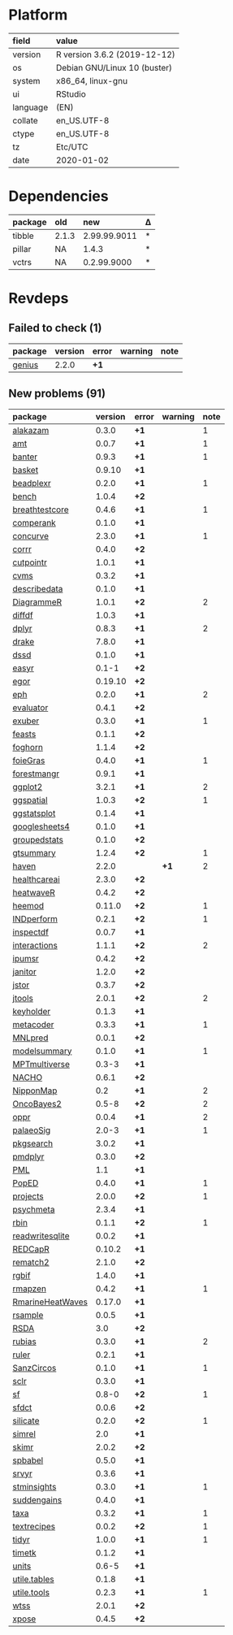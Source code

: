 # Platform

|field    |value                        |
|:--------|:----------------------------|
|version  |R version 3.6.2 (2019-12-12) |
|os       |Debian GNU/Linux 10 (buster) |
|system   |x86_64, linux-gnu            |
|ui       |RStudio                      |
|language |(EN)                         |
|collate  |en_US.UTF-8                  |
|ctype    |en_US.UTF-8                  |
|tz       |Etc/UTC                      |
|date     |2020-01-02                   |

# Dependencies

|package |old   |new          |Δ  |
|:-------|:-----|:------------|:--|
|tibble  |2.1.3 |2.99.99.9011 |*  |
|pillar  |NA    |1.4.3        |*  |
|vctrs   |NA    |0.2.99.9000  |*  |

# Revdeps

## Failed to check (1)

|package                      |version |error  |warning |note |
|:----------------------------|:-------|:------|:-------|:----|
|[genius](failures.md#genius) |2.2.0   |__+1__ |        |     |

## New problems (91)

|package                                          |version |error  |warning |note |
|:------------------------------------------------|:-------|:------|:-------|:----|
|[alakazam](problems.md#alakazam)                 |0.3.0   |__+1__ |        |1    |
|[amt](problems.md#amt)                           |0.0.7   |__+1__ |        |1    |
|[banter](problems.md#banter)                     |0.9.3   |__+1__ |        |1    |
|[basket](problems.md#basket)                     |0.9.10  |__+1__ |        |     |
|[beadplexr](problems.md#beadplexr)               |0.2.0   |__+1__ |        |1    |
|[bench](problems.md#bench)                       |1.0.4   |__+2__ |        |     |
|[breathtestcore](problems.md#breathtestcore)     |0.4.6   |__+1__ |        |1    |
|[comperank](problems.md#comperank)               |0.1.0   |__+1__ |        |     |
|[concurve](problems.md#concurve)                 |2.3.0   |__+1__ |        |1    |
|[corrr](problems.md#corrr)                       |0.4.0   |__+2__ |        |     |
|[cutpointr](problems.md#cutpointr)               |1.0.1   |__+1__ |        |     |
|[cvms](problems.md#cvms)                         |0.3.2   |__+1__ |        |     |
|[describedata](problems.md#describedata)         |0.1.0   |__+1__ |        |     |
|[DiagrammeR](problems.md#diagrammer)             |1.0.1   |__+2__ |        |2    |
|[diffdf](problems.md#diffdf)                     |1.0.3   |__+1__ |        |     |
|[dplyr](problems.md#dplyr)                       |0.8.3   |__+1__ |        |2    |
|[drake](problems.md#drake)                       |7.8.0   |__+1__ |        |     |
|[dssd](problems.md#dssd)                         |0.1.0   |__+1__ |        |     |
|[easyr](problems.md#easyr)                       |0.1-1   |__+2__ |        |     |
|[egor](problems.md#egor)                         |0.19.10 |__+2__ |        |     |
|[eph](problems.md#eph)                           |0.2.0   |__+1__ |        |2    |
|[evaluator](problems.md#evaluator)               |0.4.1   |__+2__ |        |     |
|[exuber](problems.md#exuber)                     |0.3.0   |__+1__ |        |1    |
|[feasts](problems.md#feasts)                     |0.1.1   |__+2__ |        |     |
|[foghorn](problems.md#foghorn)                   |1.1.4   |__+2__ |        |     |
|[foieGras](problems.md#foiegras)                 |0.4.0   |__+1__ |        |1    |
|[forestmangr](problems.md#forestmangr)           |0.9.1   |__+1__ |        |     |
|[ggplot2](problems.md#ggplot2)                   |3.2.1   |__+1__ |        |2    |
|[ggspatial](problems.md#ggspatial)               |1.0.3   |__+2__ |        |1    |
|[ggstatsplot](problems.md#ggstatsplot)           |0.1.4   |__+1__ |        |     |
|[googlesheets4](problems.md#googlesheets4)       |0.1.0   |__+1__ |        |     |
|[groupedstats](problems.md#groupedstats)         |0.1.0   |__+2__ |        |     |
|[gtsummary](problems.md#gtsummary)               |1.2.4   |__+2__ |        |1    |
|[haven](problems.md#haven)                       |2.2.0   |       |__+1__  |2    |
|[healthcareai](problems.md#healthcareai)         |2.3.0   |__+2__ |        |     |
|[heatwaveR](problems.md#heatwaver)               |0.4.2   |__+2__ |        |     |
|[heemod](problems.md#heemod)                     |0.11.0  |__+2__ |        |1    |
|[INDperform](problems.md#indperform)             |0.2.1   |__+2__ |        |1    |
|[inspectdf](problems.md#inspectdf)               |0.0.7   |__+1__ |        |     |
|[interactions](problems.md#interactions)         |1.1.1   |__+2__ |        |2    |
|[ipumsr](problems.md#ipumsr)                     |0.4.2   |__+2__ |        |     |
|[janitor](problems.md#janitor)                   |1.2.0   |__+2__ |        |     |
|[jstor](problems.md#jstor)                       |0.3.7   |__+2__ |        |     |
|[jtools](problems.md#jtools)                     |2.0.1   |__+2__ |        |2    |
|[keyholder](problems.md#keyholder)               |0.1.3   |__+1__ |        |     |
|[metacoder](problems.md#metacoder)               |0.3.3   |__+1__ |        |1    |
|[MNLpred](problems.md#mnlpred)                   |0.0.1   |__+2__ |        |     |
|[modelsummary](problems.md#modelsummary)         |0.1.0   |__+1__ |        |1    |
|[MPTmultiverse](problems.md#mptmultiverse)       |0.3-3   |__+1__ |        |     |
|[NACHO](problems.md#nacho)                       |0.6.1   |__+2__ |        |     |
|[NipponMap](problems.md#nipponmap)               |0.2     |__+1__ |        |2    |
|[OncoBayes2](problems.md#oncobayes2)             |0.5-8   |__+2__ |        |2    |
|[oppr](problems.md#oppr)                         |0.0.4   |__+1__ |        |2    |
|[palaeoSig](problems.md#palaeosig)               |2.0-3   |__+1__ |        |1    |
|[pkgsearch](problems.md#pkgsearch)               |3.0.2   |__+1__ |        |     |
|[pmdplyr](problems.md#pmdplyr)                   |0.3.0   |__+2__ |        |     |
|[PML](problems.md#pml)                           |1.1     |__+1__ |        |     |
|[PopED](problems.md#poped)                       |0.4.0   |__+1__ |        |1    |
|[projects](problems.md#projects)                 |2.0.0   |__+2__ |        |1    |
|[psychmeta](problems.md#psychmeta)               |2.3.4   |__+1__ |        |     |
|[rbin](problems.md#rbin)                         |0.1.1   |__+2__ |        |1    |
|[readwritesqlite](problems.md#readwritesqlite)   |0.0.2   |__+1__ |        |     |
|[REDCapR](problems.md#redcapr)                   |0.10.2  |__+1__ |        |     |
|[rematch2](problems.md#rematch2)                 |2.1.0   |__+2__ |        |     |
|[rgbif](problems.md#rgbif)                       |1.4.0   |__+1__ |        |     |
|[rmapzen](problems.md#rmapzen)                   |0.4.2   |__+1__ |        |1    |
|[RmarineHeatWaves](problems.md#rmarineheatwaves) |0.17.0  |__+1__ |        |     |
|[rsample](problems.md#rsample)                   |0.0.5   |__+1__ |        |     |
|[RSDA](problems.md#rsda)                         |3.0     |__+2__ |        |     |
|[rubias](problems.md#rubias)                     |0.3.0   |__+1__ |        |2    |
|[ruler](problems.md#ruler)                       |0.2.1   |__+1__ |        |     |
|[SanzCircos](problems.md#sanzcircos)             |0.1.0   |__+1__ |        |1    |
|[sclr](problems.md#sclr)                         |0.3.0   |__+1__ |        |     |
|[sf](problems.md#sf)                             |0.8-0   |__+2__ |        |1    |
|[sfdct](problems.md#sfdct)                       |0.0.6   |__+2__ |        |     |
|[silicate](problems.md#silicate)                 |0.2.0   |__+2__ |        |1    |
|[simrel](problems.md#simrel)                     |2.0     |__+1__ |        |     |
|[skimr](problems.md#skimr)                       |2.0.2   |__+2__ |        |     |
|[spbabel](problems.md#spbabel)                   |0.5.0   |__+1__ |        |     |
|[srvyr](problems.md#srvyr)                       |0.3.6   |__+1__ |        |     |
|[stminsights](problems.md#stminsights)           |0.3.0   |__+1__ |        |1    |
|[suddengains](problems.md#suddengains)           |0.4.0   |__+1__ |        |     |
|[taxa](problems.md#taxa)                         |0.3.2   |__+1__ |        |1    |
|[textrecipes](problems.md#textrecipes)           |0.0.2   |__+2__ |        |1    |
|[tidyr](problems.md#tidyr)                       |1.0.0   |__+1__ |        |1    |
|[timetk](problems.md#timetk)                     |0.1.2   |__+1__ |        |     |
|[units](problems.md#units)                       |0.6-5   |__+1__ |        |     |
|[utile.tables](problems.md#utiletables)          |0.1.8   |__+1__ |        |     |
|[utile.tools](problems.md#utiletools)            |0.2.3   |__+1__ |        |1    |
|[wtss](problems.md#wtss)                         |2.0.1   |__+2__ |        |     |
|[xpose](problems.md#xpose)                       |0.4.5   |__+2__ |        |     |

